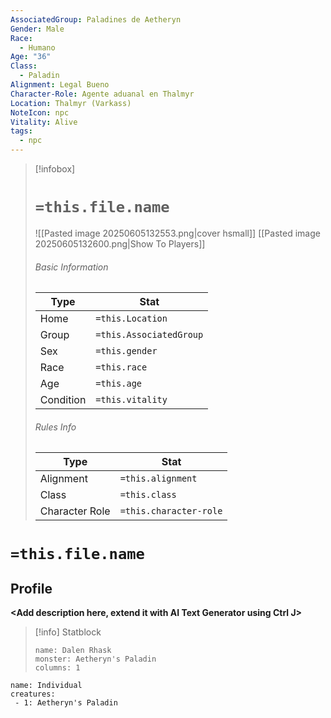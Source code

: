 ```yaml
---
AssociatedGroup: Paladines de Aetheryn
Gender: Male
Race:
  - Humano
Age: "36"
Class:
  - Paladin
Alignment: Legal Bueno
Character-Role: Agente aduanal en Thalmyr
Location: Thalmyr (Varkass)
NoteIcon: npc
Vitality: Alive
tags:
  - npc
---
```




> [!infobox]
> # `=this.file.name`
> ![[Pasted image 20250605132553.png|cover hsmall]]
> [[Pasted image 20250605132600.png|Show To Players]]
> ###### Basic Information
> Type |  Stat |
> ---|---|
> Home | `=this.Location` |
> Group | `=this.AssociatedGroup` |
> Sex | `=this.gender` |
> Race | `=this.race` |
> Age | `=this.age` |
> Condition | `=this.vitality`|
> ###### Rules Info
> Type |  Stat |
> ---|---|
> Alignment | `=this.alignment` |
> Class | `=this.class` |
> Character Role | `=this.character-role` |

# `=this.file.name`
## Profile

**<Add description here, extend it with AI Text Generator using Ctrl J>**

> [!info] Statblock
> ```statblock
> name: Dalen Rhask
> monster: Aetheryn's Paladin
> columns: 1
> ```

```encounter-table
name: Individual
creatures:
 - 1: Aetheryn's Paladin
```

